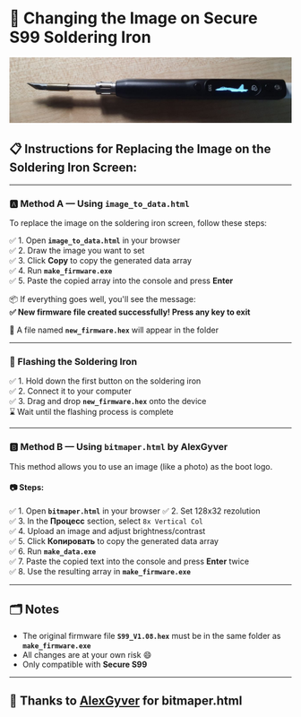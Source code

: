 # 🔧 Changing the Image on Secure S99 Soldering Iron

![Soldering Iron Image](photo.jpg)

## 📋 Instructions for Replacing the Image on the Soldering Iron Screen:

---

### 🅰️ Method A — Using `image_to_data.html`

To replace the image on the soldering iron screen, follow these steps:

✅ 1. Open **`image_to_data.html`** in your browser  
✅ 2. Draw the image you want to set  
✅ 3. Click **Copy** to copy the generated data array  
✅ 4. Run **`make_firmware.exe`**  
✅ 5. Paste the copied array into the console and press **Enter**

📦 If everything goes well, you'll see the message:  
**✅ New firmware file created successfully! Press any key to exit**

📁 A file named **`new_firmware.hex`** will appear in the folder

---

### 🔌 Flashing the Soldering Iron

✅ 1. Hold down the first button on the soldering iron  
✅ 2. Connect it to your computer  
✅ 3. Drag and drop **`new_firmware.hex`** onto the device  
⌛ Wait until the flashing process is complete

---

### 🅱️ Method B — Using `bitmaper.html` by AlexGyver

This method allows you to use an image (like a photo) as the boot logo.

#### 📷 Steps:

✅ 1. Open **`bitmaper.html`** in your browser 
✅ 2. Set 128x32 rezolution  
✅ 3. In the **Процесс** section, select `8x Vertical Col`  
✅ 4. Upload an image and adjust brightness/contrast  
✅ 5. Click **Копировать** to copy the generated data array  
✅ 6. Run **`make_data.exe`**  
✅ 7. Paste the copied text into the console and press **Enter** twice  
✅ 8. Use the resulting array in **`make_firmware.exe`**

---

## 🗂️ Notes

- The original firmware file **`S99_V1.08.hex`** must be in the same folder as **`make_firmware.exe`**
- All changes are at your own risk 😄  
- Only compatible with **Secure S99**

---

## 💬 Thanks to [AlexGyver](https://github.com/AlexGyver) for **bitmaper.html**

